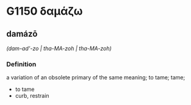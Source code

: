 # G1150 δαμάζω

## damázō

_(dam-ad'-zo | tha-MA-zoh | tha-MA-zoh)_

### Definition

a variation of an obsolete primary of the same meaning; to tame; tame; 

- to tame
- curb, restrain
